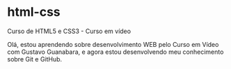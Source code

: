 # html-css
 Curso de HTML5 e CSS3 - Curso em vídeo

 Olá, estou aprendendo sobre desenvolvimento WEB pelo Curso em Vídeo com Gustavo Guanabara,
 e agora estou desenvolvendo meu conhecimento sobre Git e GitHub.
